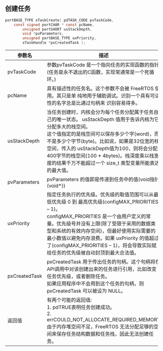 ## 创建任务
```c
portBASE_TYPE xTaskCreate( pdTASK_CODE pvTaskCode,
	const signed portCHAR * const pcName,
        unsigned portSHORT usStackDepth,
        void *pvParameters,
        unsigned portBASE_TYPE uxPriority,
        xTaskHandle *pxCreatedTask );
```

参数名|描述
-|-
pvTaskCode|参数pvTaskCode 是一个指向任务的实现函数的指针(任务是永不退出的C函数，实现常通常是一个死循环。)
pcName|具有描述性的任务名。这个参数不会被 FreeRTOS 使用。其只是单 纯地用于辅助调试。识别一个具有可读性的名字总是比通过句柄来 识别容易得多。
usStackDepth|当任务创建时，内核会分为每个任务分配属于任务自己的唯一状态。 usStackDepth 值用于告诉内核为它分配多大的栈空间。<br>这个值指定的是栈空间可以保存多少个字(word)，而不是多少个字节(byte)。比如说，如果是32位宽的栈空间，传入的 usStackDepth值为100，则将会分配400字节的栈空间(100 * 4bytes)。栈深度乘以栈宽度的结果千万不能超过一个 size_t 类型变量所能表达的最大值。
pvParameters|pvParameters 的值即是传递到任务中的值(void指针(void*))
uxPriority|指定任务执行的优先级。优先级的取值范围可以从最低优先级 0 到 最高优先级(configMAX_PRIORITIES – 1)。<br>configMAX_PRIORITIES 是一个由用户定义的常量。优先级号并没有上限(除了受限于采用的数据类型和系统的有效内存空间)，但最好使用实际需要的最小数值以避免内存浪费。如果 uxPriority 的值超过了(configMAX_PRIORITIES – 1)，将会导致实际赋给任务的优先级被自动封顶到最大合法值。
pxCreatedTask|pxCreatedTask 用于传出任务的句柄。这个句柄将在API调用中对该创建出来的任务进行引用，比如改变任务优先级，或者删除任务。<br>如果应用程序中不会用到这个任务的句柄，则 pxCreatedTask 可以被设为 NULL。
返回值|有两个可能的返回值:<br>1. pdTRUE表明任务创建成功。<br>2. errCOULD_NOT_ALLOCATE_REQUIRED_MEMORY 由于内存堆空间不足，FreeRTOS 无法分配足够的空间来保存任务结构数据和任务栈，因此无法创建任务。
